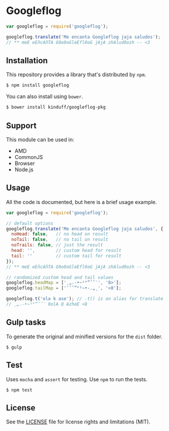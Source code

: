 # Googleflog

```js
var googleflog = require('googleflog');

googleflog.translate('Me encanta Googleflog jaja saludos');
// ** meE eEñcAñTA G0o0oGleEfl0oG jAjA zhAlud0ozh -- <3
```

## Installation
This repository provides a library that's distributed by `npm`.

```bash
$ npm install googleflog
```

You can also install using `bower`.

```bash
$ bower install kinduff/googleflog-pkg
```

## Support
This module can be used in:
- AMD
- CommonJS
- Browser
- Node.js

## Usage
All the code is documented, but here is a brief usage example.

```js
var googleflog = require('googleflog');

// default options
googleflog.translate('Me encanta Googleflog jaja saludos', {
  noHead: false,   // no head on result
  noTail: false,   // no tail on result
  noTrails: false, // just the result
  head: '',        // custom head for result
  tail: ''         // custom tail for result
});
// ** meE eEñcAñTA G0o0oGleEfl0oG jAjA zhAlud0ozh -- <3

// randomized custom head and tail values
googleflog.headMap = ['¸„.-•~¹°”ˆ˜¨', '8>'];
googleflog.tailMap = ['¨˜ˆ”°¹~•-.„¸', '<8'];

googleflog.t('ola k ase'); // .t() is an alias for translate
// ¸„.-•~¹°”ˆ˜¨ 0olA Q AzheE <8
```

## Gulp tasks
To generate the original and minified versions for the `dist` folder.

```
$ gulp
```

## Test
Uses `mocha` and `assert` for testing. Use `npm` to run the tests.

```
$ npm test
```

## License
See the [LICENSE](LICENSE.md) file for license rights and limitations (MIT).
